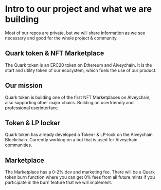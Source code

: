 # Intro to our project and what we are building
Most of our repos are private, but we will share information as we see necessary and good for the whole project & community.

## Quark token & NFT Marketplace 
The Quark token is an ERC20 token on Ethereum and Alveychain. It is the start and utility token of our ecosystem, which fuels the use of our product. 

## Our mission
Quark token is building one of the first NFT Marketplaces on Alveychain, also supporting other major chains. Building an userfriendly and professional userinterface.

## Token & LP locker
Quark token has already developed a Token- & LP-lock on the Alveychain Blockchain. Currently working on a bot that is used for Alveychain communities.

## Marketplace
The Marketplace has a 0-2% dev and marketing fee. There will be a Quark token burn function where you can get 0% fees from all future mints if you participate in the burn feature that we will implement.

